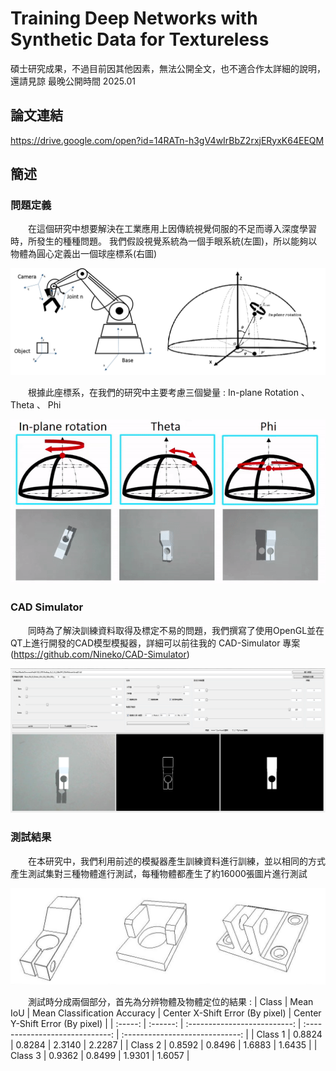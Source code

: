 # Training Deep Networks with Synthetic Data for Textureless
碩士研究成果，不過目前因其他因素，無法公開全文，也不適合作太詳細的說明，還請見諒
最晚公開時間 2025.01
## 論文連結
https://drive.google.com/open?id=14RATn-h3gV4wIrBbZ2rxjERyxK64EEQM
## 簡述
### 問題定義
　　在這個研究中想要解決在工業應用上因傳統視覺伺服的不足而導入深度學習時，所發生的種種問題。
我們假設視覺系統為一個手眼系統(左圖)，所以能夠以物體為圓心定義出一個球座標系(右圖)

![image](img/eyeonhand.png)

　　根據此座標系，在我們的研究中主要考慮三個變量 : In-plane Rotation 、 Theta 、 Phi

![image](img/ThreePara.gif)
### CAD Simulator
　　同時為了解決訓練資料取得及標定不易的問題，我們撰寫了使用OpenGL並在QT上進行開發的CAD模型模擬器，詳細可以前往我的 CAD-Simulator 專案(https://github.com/Nineko/CAD-Simulator)
  
![image](img/CAD模型界面.png)
### 測試結果
　　在本研究中，我們利用前述的模擬器產生訓練資料進行訓練，並以相同的方式產生測試集對三種物體進行測試，每種物體都產生了約16000張圖片進行測試
 
![image](img/class.jpg)

　　測試時分成兩個部分，首先為分辨物體及物體定位的結果 :
| Class   | Mean IoU | Mean Classification Accuracy | Center X-Shift Error (By pixel) | Center Y-Shift Error (By pixel) |
| :-----: | :------: | :--------------------------: | :-----------------------------: | :-----------------------------: |
| Class 1 | 0.8824   | 0.8284                       | 2.3140                          | 2.2287                          |
| Class 2 | 0.8592   | 0.8496                       | 1.6883                          | 1.6435                          |
| Class 3 | 0.9362   | 0.8499                       | 1.9301                          | 1.6057                          |
